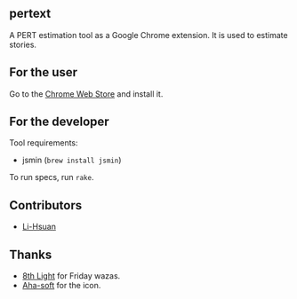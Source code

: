 ## pertext

A PERT estimation tool as a Google Chrome extension.  It is used to estimate stories.

## For the user

Go to the [Chrome Web Store](https://chrome.google.com/webstore/detail/jbbmfopbiibcgfedhckafpgbpmagljjh) and install it.

## For the developer

Tool requirements:

* jsmin (`brew install jsmin`)

To run specs, run `rake`.

## Contributors

* [Li-Hsuan](https://github.com/naush)

## Thanks

* [8th Light](http://8thlight.com/) for Friday wazas.
* [Aha-soft](http://www.aha-soft.com/) for the icon.
